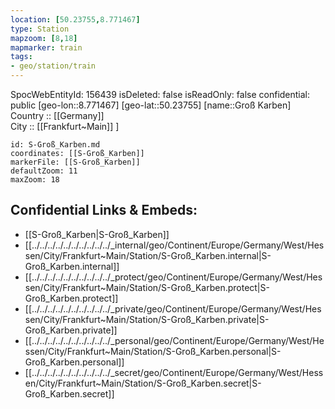 ```yaml
---
location: [50.23755,8.771467] 
type: Station 
mapzoom: [8,18] 
mapmarker: train 
tags:
- geo/station/train
---
```

SpocWebEntityId: 156439
isDeleted: false
isReadOnly: false
confidential: public
[geo-lon::8.771467] 
[geo-lat::50.23755] 
[name::Groß Karben] 
Country :: [[Germany]]  
City :: [[Frankfurt~Main]] ] 


```leaflet
id: S-Groß_Karben.md
coordinates: [[S-Groß_Karben]] 
markerFile: [[S-Groß_Karben]] 
defaultZoom: 11 
maxZoom: 18
```


## Confidential Links & Embeds: 
- [[S-Groß_Karben|S-Groß_Karben]] 
- [[../../../../../../../../../../_internal/geo/Continent/Europe/Germany/West/Hessen/City/Frankfurt~Main/Station/S-Groß_Karben.internal|S-Groß_Karben.internal]] 
- [[../../../../../../../../../../_protect/geo/Continent/Europe/Germany/West/Hessen/City/Frankfurt~Main/Station/S-Groß_Karben.protect|S-Groß_Karben.protect]] 
- [[../../../../../../../../../../_private/geo/Continent/Europe/Germany/West/Hessen/City/Frankfurt~Main/Station/S-Groß_Karben.private|S-Groß_Karben.private]] 
- [[../../../../../../../../../../_personal/geo/Continent/Europe/Germany/West/Hessen/City/Frankfurt~Main/Station/S-Groß_Karben.personal|S-Groß_Karben.personal]] 
- [[../../../../../../../../../../_secret/geo/Continent/Europe/Germany/West/Hessen/City/Frankfurt~Main/Station/S-Groß_Karben.secret|S-Groß_Karben.secret]] 
